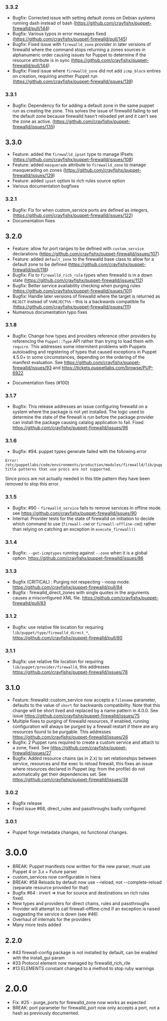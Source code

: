 ### 3.3.2

* Bugfix: Corrected issue with setting default zones on Debian systems running dash instead of bash (https://github.com/crayfishx/puppet-firewalld/pull/144)
* Bugfix: Various typos in error messages fixed (https://github.com/crayfishx/puppet-firewalld/pull/145)
* Bugfix: Fixed issue with `firewalld_zone` provider in later versions of firewalld where the command stops returning a zones sources in alphanumeric order causing issues for Puppet to determine if the resource attribute is in sync (https://github.com/crayfishx/puppet-firewalld/pull/144)
* Bugfix: Fixed issue where `firewalld_zone` did not add `icmp_block` entires on creation, requiring another Puppet run (https://github.com/crayfishx/puppet-firewalld/issues/139)


### 3.3.1

* Bugfix: Dependency fix for adding a default zone in the same puppet run as creating the zone. This solves the issue of firewalld failing to set the default zone because firewalld hasn't reloaded yet and it can't see the zone as active. (https://github.com/crayfishx/puppet-firewalld/issues/135)

## 3.3.0

* Feature: added the `firewalld_ipset` type to manage IPsets (https://github.com/crayfishx/puppet-firewalld/issues/108)
* Feature: added `masquerade` attribute to `firewalld_zone` to manage masquerading on zones (https://github.com/crayfishx/puppet-firewalld/issues/129)
* Feature: added `ipset` option to rich rules source option
* Various documentation bugfixes

### 3.2.1

* Bugfix: Fix for when custom_service ports are defined as integers, (https://github.com/crayfishx/puppet-firewalld/issues/122)
* Documentation fixes

## 3.2.0

* Feature: allow for port ranges to be defined with `custom_service` declarations (https://github.com/crayfishx/puppet-firewalld/issues/107)
* Feature: added `default_zone` to the firewalld base class to allow for a default zone to be defined (https://github.com/crayfishx/puppet-firewalld/pull/118)
* Bugfix: Fix to `firewalld_rich_rule` types when firewalld is in a down state (https://github.com/crayfishx/puppet-firewalld/issues/112)
* Bugfix: Better service  availability checking when purging rules (https://github.com/crayfishx/puppet-firewalld/issues/101)
* Bugfix: Handle later versions of firewalld where the target is returned as `REJECT` instead of `%%REJECT%%` - this is a backwards compatible fix (https://github.com/crayfishx/puppet-firewalld/issues/111)
* Numerous documentation typo fixes

### 3.1.8

* Bugfix: Change how types and providers reference other providers by referencing the `Puppet::Type` API rather than trying to load them with `require`.  This addresses some intermitent problems with Puppets autoloading and registering of types that caused exceptions in Puppet 4.5.0+ in some circumstances, depending on the ordering of the manifest evaluation.  See https://github.com/crayfishx/puppet-firewalld/issues/93 and https://tickets.puppetlabs.com/browse/PUP-6922

* Documentation fixes (#100)

### 3.1.7

* Bugfix: This release addresses an issue configuring firewalld on a system where the package is not yet installed.  The logic used to determine the state of the firewall is run before the package provider can install the package causing catalog application to fail. Fixed https://github.com/crayfishx/puppet-firewalld/issues/96

### 3.1.6

* Bugfix: #94.  puppet types generate failed with the following error

```
Error: /etc/puppetlabs/code/environments/production/modules/firewalld/lib/puppet/type/firewalld_direct_chain.rb: title patterns that use procs are not supported.
```

Since procs are not actually needed in this title pattern they have been removed to stop this error.


### 3.1.5

* Bugfix: #90 - `firewalld_service` fails to remove services in offline mode. see https://github.com/crayfishx/puppet-firewalld/issues/90
* Internal: Provider tests for the state of firewalld on initiation to decide which command to use (`firewall-cmd` or `firewall-offline-cmd`) rather than relying on catching an exception in `execute_firewall()`


### 3.1.4

* Bugfix: `--get-icmptypes` running against `--zone` when it is a global option. https://github.com/crayfishx/puppet-firewalld/issues/86

### 3.1.3

* Bugfix (CRITICAL) : Purging not respecting --noop mode. https://github.com/crayfishx/puppet-firewalld/pull/84
* Bugfix : firewalld_direct_zones with single quotes in the arguments causes a misconfigured XML file.  https://github.com/crayfishx/puppet-firewalld/pull/83

### 3.1.2

* Bugfix: use relative file location for requiring `lib/puppet/type/firewalld_direct_*`, https://github.com/crayfishx/puppet-firewalld/pull/80

### 3.1.1
* Bugfix: use relative file location for requiring `lib/puppet/provider/firewalld`, this addresses https://github.com/crayfishx/puppet-firewalld/issues/78

## 3.1.0

* Feature: firewalld::custom_service now accepts a `filename` parameter, defaults to the value of `short` for backwards compatibility.  Note that this change will be short lived and replaced by a name pattern in 4.0.0.  See issue https://github.com/crayfishx/puppet-firewalld/issues/75
* Multiple fixes to purging of firewalld resources, if enabled, running configuration will always be purged by a firewall restart if there are any resources found to be purgable.  This addresses https://github.com/crayfishx/puppet-firewalld/issues/26
* Bugfix: 2 Puppet runs required to create a custom service and attach to a zone, fixed.  See https://github.com/crayfishx/puppet-firewalld/issues/27
* Bugfix: Added resource chains (as in 2.x) to set relationships between service, resources and the exec to reload firewall, this fixes an issue where resources declared in Puppet (eg: from the profile) do not automatically get their dependencies set.  See https://github.com/crayfishx/puppet-firewalld/issues/38



### 3.0.2
* Bugfix release
* Fixed issue #68, direct_rules and passthroughs badly configured

### 3.0.1
* Puppet forge metadata changes, no functional changes.

# 3.0.0

* BREAK: Puppet manifests now written for the new parser, must use Puppet 4 or 3.x + Future parser
* custom_services now configurable in hiera
* BREAK: #58 Reloads by default now use --reload, not --complete-reload (separate resource provided for that)
* Bugfix #64 : invert => true for source and destinations on rich rules fixed.
* New types and providers for direct chains, rules and passthroughs
* Provider will attempt to call firewall-offline-cmd if an exception is raised suggesting the service is down (see #46)
* Overhaul of internals for the providers
* Many more tests added


## 2.2.0
* #43 firewall-config package is not installed by default, can be enabled with the install_gui param
* #33 Protocol element now managed by firewalld_rich_rile
* #13 ELEMENTS constant changed to a method to stop ruby warnings

# 2.0.0

* Fix: #25 - purge_ports for firewalld_zone now works as expected
* BREAK: port parameter for firewalld_port now only accepts a port, not a hash as previously documented.



